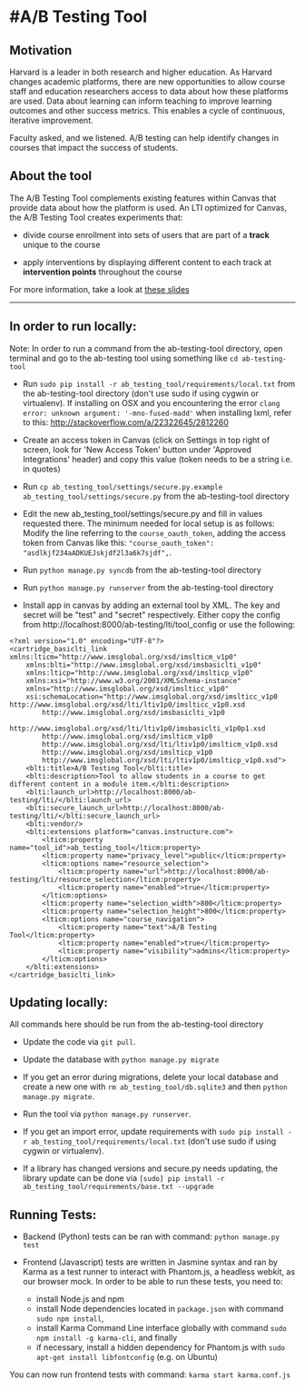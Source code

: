 #A/B Testing Tool
=======================

## Motivation
Harvard is a leader in both research and higher education. As Harvard changes
academic platforms, there are new opportunities to allow course staff and
education researchers access to data about how these platforms are used.
Data about learning can inform teaching to improve learning outcomes and
other success metrics. This enables a cycle of continuous, iterative improvement.

Faculty asked, and we listened. A/B testing can help identify changes in
courses that impact the success of students.

## About the tool
The A/B Testing Tool complements existing features within Canvas that provide
data about how the platform is used. An LTI optimized for Canvas, the A/B Testing Tool creates experiments that:

* divide course enrollment into sets of users that are part of a **track** unique to the course

* apply interventions by displaying different content to each track at
  **intervention points** throughout the course

For more information, take a look at [these slides](https://docs.google.com/a/g.harvard.edu/presentation/d/1Yj5ov_hfg5jryGcwVNKqIRDy12ZYmA6kkSLi24zAZRs)

----------

## In order to run locally:

Note: In order to run a command from the ab-testing-tool directory, open terminal
and go to the ab-testing tool using something like `cd ab-testing-tool`

* Run `sudo pip install -r ab_testing_tool/requirements/local.txt` from the
ab-testing-tool directory (don't use sudo if using cygwin or virtualenv).
If installing on OSX and you encountering the error `clang error: unknown argument: '-mno-fused-madd'`
when installing lxml, refer to this: http://stackoverflow.com/a/22322645/2812260

* Create an access token in Canvas (click on Settings in top right of screen,
  look for 'New Access Token' button under 'Approved Integrations' header)
  and copy this value (token needs to be a string i.e. in quotes)

* Run `cp ab_testing_tool/settings/secure.py.example ab_testing_tool/settings/secure.py`
  from the ab-testing-tool directory

* Edit the new ab_testing_tool/settings/secure.py and fill in values requested there.
  The minimum needed for local setup is as follows:
  Modify the line referring to the `course_oauth_token`,
  adding the access token from Canvas like this:
  `"course_oauth_token": "asdlkjf234aADKUEJskjdf2l3a6k7sjdf",`.

* Run `python manage.py syncdb` from the ab-testing-tool directory

* Run `python manage.py runserver` from the ab-testing-tool directory

* Install app in canvas by adding an external tool by XML.  The key and secret
  will be "test" and "secret" respectively.  Either copy the config from
  http://localhost:8000/ab-testing/lti/tool_config or use the following:

```
<?xml version="1.0" encoding="UTF-8"?>
<cartridge_basiclti_link xmlns:lticm="http://www.imsglobal.org/xsd/imslticm_v1p0"
    xmlns:blti="http://www.imsglobal.org/xsd/imsbasiclti_v1p0"
    xmlns:lticp="http://www.imsglobal.org/xsd/imslticp_v1p0"
    xmlns:xsi="http://www.w3.org/2001/XMLSchema-instance"
    xmlns="http://www.imsglobal.org/xsd/imslticc_v1p0"
    xsi:schemaLocation="http://www.imsglobal.org/xsd/imslticc_v1p0 http://www.imsglobal.org/xsd/lti/ltiv1p0/imslticc_v1p0.xsd
        http://www.imsglobal.org/xsd/imsbasiclti_v1p0
        http://www.imsglobal.org/xsd/lti/ltiv1p0/imsbasiclti_v1p0p1.xsd
        http://www.imsglobal.org/xsd/imslticm_v1p0
        http://www.imsglobal.org/xsd/lti/ltiv1p0/imslticm_v1p0.xsd
        http://www.imsglobal.org/xsd/imslticp_v1p0
        http://www.imsglobal.org/xsd/lti/ltiv1p0/imslticp_v1p0.xsd">
    <blti:title>A/B Testing Tool</blti:title>
    <blti:description>Tool to allow students in a course to get different content in a module item.</blti:description>
    <blti:launch_url>http://localhost:8000/ab-testing/lti/</blti:launch_url>
    <blti:secure_launch_url>http://localhost:8000/ab-testing/lti/</blti:secure_launch_url>
    <blti:vendor/>
    <blti:extensions platform="canvas.instructure.com">
        <lticm:property name="tool_id">ab_testing_tool</lticm:property>
        <lticm:property name="privacy_level">public</lticm:property>
        <lticm:options name="resource_selection">
            <lticm:property name="url">http://localhost:8000/ab-testing/lti/resource_selection</lticm:property>
            <lticm:property name="enabled">true</lticm:property>
        </lticm:options>
        <lticm:property name="selection_width">800</lticm:property>
        <lticm:property name="selection_height">800</lticm:property>
        <lticm:options name="course_navigation">
            <lticm:property name="text">A/B Testing Tool</lticm:property>
            <lticm:property name="enabled">true</lticm:property>
            <lticm:property name="visibility">admins</lticm:property>
        </lticm:options>
    </blti:extensions>
</cartridge_basiclti_link>
```


## Updating locally:

All commands here should be run from the ab-testing-tool directory

* Update the code via `git pull`.

* Update the database with `python manage.py migrate`

* If you get an error during migrations, delete your local database and create
  a new one with `rm ab_testing_tool/db.sqlite3` and then `python manage.py migrate`.

* Run the tool via `python manage.py runserver`.

* If you get an import error, update requirements with
  `sudo pip install -r ab_testing_tool/requirements/local.txt`
  (don't use sudo if using cygwin or virtualenv).

* If a library has changed versions and secure.py needs updating, the library update
can be done via `[sudo] pip install -r ab_testing_tool/requirements/base.txt --upgrade`

## Running Tests:

* Backend (Python) tests can be ran with command: `python manage.py test`

* Frontend (Javascript) tests are written in Jasmine syntax and ran by Karma as a test runner
to interact with Phantom.js, a headless webkit, as our browser mock.
In order to be able to run these tests, you need to:
  * install Node.js and npm
  * install Node
dependencies located in `package.json` with command `sudo npm install`,
  * install Karma Command Line interface globally with command `sudo npm install -g karma-cli`,
and finally
  * if necessary, install a hidden dependency for Phantom.js with `sudo apt-get install libfontconfig` (e.g. on Ubuntu)

You can now run frontend tests with command: `karma start karma.conf.js`
